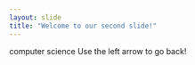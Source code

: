 ```yaml
---
layout: slide
title: "Welcome to our second slide!"
---
```

computer science 
Use the left arrow to go back!
